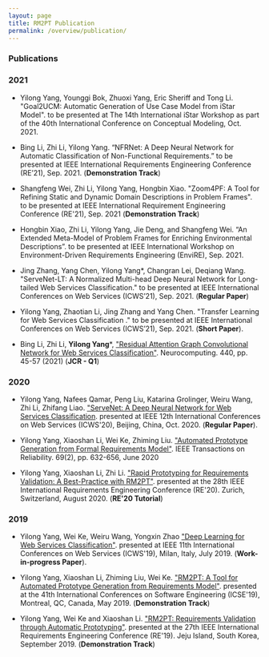 ```yaml
---
layout: page
title: RM2PT Publication
permalink: /overview/publication/
---
```


### Publications

### 2021
* Yilong Yang, Younggi Bok, Zhuoxi Yang, Eric Sheriff and Tong Li. "Goal2UCM: Automatic Generation of Use Case Model from iStar Model". to be presented at The 14th International iStar Workshop as part of the 40th International Conference on Conceptual Modeling, Oct. 2021.

* Bing Li, Zhi Li, Yilong Yang. “NFRNet: A Deep Neural Network for Automatic Classification of Non-Functional Requirements.” to be presented at IEEE International Requirements Engineering Conference (RE’21), Sep. 2021. (**Demonstration Track**)

* Shangfeng Wei, Zhi Li, Yilong Yang, Hongbin Xiao. "Zoom4PF: A Tool for Refining Static and Dynamic Domain Descriptions in Problem Frames".  to be presented at IEEE International Requirement Engineering Conference (RE'21), Sep. 2021 (**Demonstration Track**)

* Hongbin Xiao, Zhi Li, Yilong Yang, Jie Deng, and Shangfeng Wei. “An Extended Meta-Model of Problem Frames for Enriching Environmental Descriptions”. to be presented at IEEE International Workshop on Environment-Driven Requirements Engineering (EnviRE), Sep. 2021.

* Jing Zhang, Yang Chen, Yilong Yang*, Changran Lei, Deqiang Wang. "ServeNet-LT: A Normalized Multi-head Deep Neural Network for Long-tailed Web Services Classification." to be presented at IEEE International Conferences on Web Services (ICWS’21), Sep. 2021. (**Regular Paper**)

* Yilong Yang, Zhaotian Li, Jing Zhang and Yang Chen. "Transfer Learning for Web Services Classification
." to be presented at IEEE International Conferences on Web Services (ICWS’21), Sep. 2021. (**Short Paper**).

* Bing Li, Zhi Li, **Yilong Yang***, ["Residual Attention Graph Convolutional Network for Web Services Classification"](https://doi.org/10.1016/j.neucom.2021.01.089). Neurocomputing. 440, pp. 45-57 (2021) (**JCR - Q1**)

### 2020
* Yilong Yang, Nafees Qamar, Peng Liu, Katarina Grolinger, Weiru Wang, Zhi Li, Zhifang Liao. ["ServeNet: A Deep Neural Network for Web Services Classification](https://doi.org/10.1109/ICWS49710.2020.00029). presented at IEEE 12th International Conferences on Web Services (ICWS'20), Beijing, China, Oct. 2020. (**Regular Paper**).

* Yilong Yang, Xiaoshan Li, Wei Ke, Zhiming Liu. ["Automated Prototype Generation from Formal Requirements Model"](https://doi.org/10.1109/TR.2019.2934348). IEEE Transactions on Reliability. 69(2), pp. 632-656, June 2020

* Yilong Yang, Xiaoshan Li, Zhi Li. ["Rapid Prototyping for Requirements Validation: A Best-Practice with RM2PT"](pdf/RE20.pdf). presented at the 28th IEEE International Requirements Engineering Conference (RE'20). Zurich, Switzerland, August 2020. (**RE'20 Tutorial**)

### 2019
* Yilong Yang, Wei Ke, Weiru Wang, Yongxin Zhao ["Deep Learning for Web Services Classification"](https://doi.org/10.1109/ICWS.2019.00079). presented at IEEE 11th International Conferences on Web Services (ICWS'19), Milan, Italy, July 2019. (**Work-in-progress Paper**).

* Yilong Yang, Xiaoshan Li, Zhiming Liu, Wei Ke. ["RM2PT: A Tool for Automated Prototype Generation from Requirements Model"](https://doi.org/10.1109/ICSE-Companion.2019.00038). presented at the 41th International Conferences on Software Engineering (ICSE'19), Montreal, QC, Canada, May 2019. (**Demonstration Track**)

* Yilong Yang, Wei Ke and Xiaoshan Li. ["RM2PT: Requirements Validation through Automatic Prototyping"](https://doi.org/10.1109/RE.2019.00067).
presented at the 27th IEEE International Requirements Engineering Conference (RE'19). Jeju Island, South Korea, September 2019. (**Demonstration Track**)
